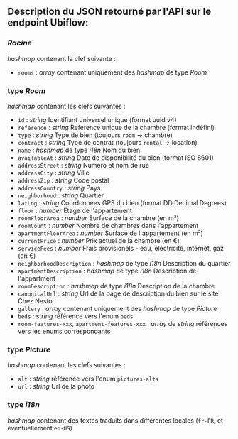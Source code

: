 ## Description du JSON retourné par l'API sur le endpoint Ubiflow:

### *Racine*
*hashmap* contenant la clef suivante :

- `rooms` :
		*array* contenant uniquement des *hashmap* de type *Room*

### type *Room*
*hashmap* contenant les clefs suivantes :

- `id` :
		*string* Identifiant universel unique (format uuid v4)
- `reference` :
		*string* Reference unique de la chambre (format indéfini)
- `type` :
		*string* Type de bien (toujours `room` → chambre)
- `contract` :
		*string* Type de contrat (toujours `rental` → location)
- `name` :
		*hashmap* de type *i18n* Nom du bien
- `availableAt` :
		*string* Date de disponibilité du bien (format ISO 8601)
- `addressStreet` :
		*string* Numéro et nom de rue
- `addressCity` :
		*string* Ville
- `addressZip` :
		*string* Code postal
- `addressCountry` :
		*string* Pays
- `neighborhood` :
		*string* Quartier
- `latLng` :
		*string* Coordonnées GPS du bien (format DD Decimal Degrees)
- `floor` :
		*number* Étage de l'appartement
- `roomFloorArea` :
		*number* Surface de la chambre (en m²)
- `roomCount` :
		*number* Nombre de chambres dans l'appartement
- `apartmentFloorArea` :
		*number* Surface de l'appartement (en m²)
- `currentPrice` :
		*number* Prix actuel de la chambre (en €)
- `serviceFees` :
		*number* Frais provisionels - eau, électricité, internet, gaz (en €)
- `neighborhoodDescription` :
		*hashmap* de type *i18n* Description du quartier
- `apartmentDescription` :
		*hashmap* de type *i18n* Description de l'appartment
- `roomDescription` :
		*hashmap* de type *i18n* Description de la chambre
- `canonicalUrl` :
		*string* Url de la page de description du bien sur le site Chez Nestor
- `gallery` :
		*array* contenant uniquement des *hashmap* de type *Picture*
- `beds` :
		*string* référence vers l'enum `beds`
- `room-features-xxx`, `apartment-features-xxx` :
		*array* de *string* références vers les enums correspondants
		
### type *Picture*
*hashmap* contenant les clefs suivantes :

- `alt` :
		*string* référence vers l'enum `pictures-alts`
- `url` :
		*string* Url de la photo

### type *i18n*
*hashmap* contenant des textes traduits dans différentes locales (`fr-FR`, et éventuellement `en-US`)
